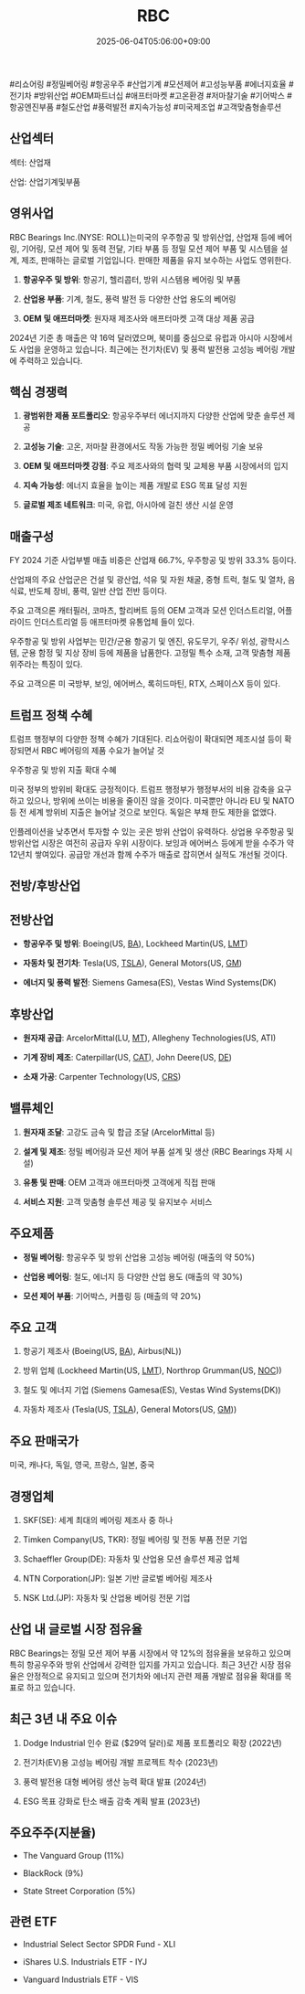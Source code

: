 ﻿---
title: "RBC"
date: 2025-06-04T05:06:00+09:00
lastmod: 2025-06-04T05:06:00+09:00
type: docs
sidebar:
  open: true
weight: 727
---
<div style="display:none">
  <meta property="article:published_time" content="2025-06-03T20:06:00Z" />
  <meta property="article:modified_time" content="2025-06-03T20:06:00Z" />
</div>
#리쇼어링 #정밀베어링 #항공우주 #산업기계 #모션제어 #고성능부품 #에너지효율 #전기차 #방위산업 #OEM파트너십 #애프터마켓 #고온환경 #저마찰기술 #기어박스 #항공엔진부품 #철도산업 #풍력발전 #지속가능성 #미국제조업 #고객맞춤형솔루션

## 산업섹터

섹터: 산업재

산업: 산업기계및부품

## 영위사업

RBC Bearings Inc.(NYSE: ROLL)는미국의 우주항공 및 방위산업, 산업재 등에 베어링, 기어링, 모션 제어 및 동력 전달, 기타 부품 등 정밀 모션 제어 부품 및 시스템을 설계, 제조, 판매하는 글로벌 기업입니다. 판매한 제품을 유지 보수하는 사업도 영위한다. 

1. **항공우주 및 방위**: 항공기, 헬리콥터, 방위 시스템용 베어링 및 부품
    
2. **산업용 부품**: 기계, 철도, 풍력 발전 등 다양한 산업 용도의 베어링
    
3. **OEM 및 애프터마켓**: 원자재 제조사와 애프터마켓 고객 대상 제품 공급

2024년 기준 총 매출은 약 16억 달러였으며, 북미를 중심으로 유럽과 아시아 시장에서도 사업을 운영하고 있습니다. 최근에는 전기차(EV) 및 풍력 발전용 고성능 베어링 개발에 주력하고 있습니다.

## 핵심 경쟁력

1. **광범위한 제품 포트폴리오**: 항공우주부터 에너지까지 다양한 산업에 맞춘 솔루션 제공
    
2. **고성능 기술**: 고온, 저마찰 환경에서도 작동 가능한 정밀 베어링 기술 보유
    
3. **OEM 및 애프터마켓 강점**: 주요 제조사와의 협력 및 교체용 부품 시장에서의 입지
    
4. **지속 가능성**: 에너지 효율을 높이는 제품 개발로 ESG 목표 달성 지원
    
5. **글로벌 제조 네트워크**: 미국, 유럽, 아시아에 걸친 생산 시설 운영

## 매출구성

FY 2024 기준 사업부별 매출 비중은 산업재 66.7%, 우주항공 및 방위 33.3% 등이다. 

산업재의 주요 산업군은 건설 및 광산업, 석유 및 자원 채굴, 중형 트럭, 철도 및 열차, 음식료, 반도체 장비, 풍력, 일반 산업 전반 등이다. 

주요 고객으론 캐터필러, 코마츠, 할리버트 등의 OEM 고객과 모션 인더스트리얼, 어플라이드 인더스트리얼 등 애프터마켓 유통업체 들이 있다.

우주항공 및 방위 사업부는 민간/군용 항공기 및 엔진, 유도무기, 우주/ 위성, 광학시스템, 군용 함정 및 지상 장비 등에 제품을 납품한다. 고정밀 특수 소재, 고객 맞춤형 제품 위주라는 특징이 있다. 

주요 고객으론 미 국방부, 보잉, 에어버스, 록히드마틴, RTX, 스페이스X 등이 있다.

## 트럼프 정책 수혜

트럼프 행정부의 다양한 정책 수혜가 기대된다. 리쇼어링이 확대되면 제조시설 등이 확장되면서 RBC 베어링의 제품 수요가 늘어날 것

우주항공 및 방위 지출 확대 수혜

미국 정부의 방위비 확대도 긍정적이다. 트럼프 행정부가 행정부서의 비용 감축을 요구하고 있으나, 방위에 쓰이는 비용을 줄이진 않을 것이다. 미국뿐만 아니라 EU 및 NATO 등 전 세계 방위비 지출은 늘어날 것으로 보인다. 독일은 부채 한도 제한을 없앴다. 

인플레이션을 낮추면서 투자할 수 있는 곳은 방위 산업이 유력하다. 상업용 우주항공 및 방위산업 시장은 여전히 공급자 우위 시장이다. 보잉과 에어버스 등에게 받을 수주가 약 12년치 쌓여있다. 공급망 개선과 함께 수주가 매출로 잡히면서 실적도 개선될 것이다.

## 전방/후방산업

## 전방산업

- **항공우주 및 방위**: Boeing(US, [BA](/company-analysis/ba/)), Lockheed Martin(US, [LMT](/company-analysis/lmt/))
    
- **자동차 및 전기차**: Tesla(US, [TSLA](/company-analysis/tsla/)), General Motors(US, [GM](/company-analysis/gm/))
    
- **에너지 및 풍력 발전**: Siemens Gamesa(ES), Vestas Wind Systems(DK)

## 후방산업

- **원자재 공급**: ArcelorMittal(LU, [MT](/company-analysis/mt/)), Allegheny Technologies(US, ATI)
    
- **기계 장비 제조**: Caterpillar(US, [CAT](/company-analysis/cat/)), John Deere(US, [DE](/company-analysis/de/))
    
- **소재 가공**: Carpenter Technology(US, [CRS](/company-analysis/crs/))

## 밸류체인

1. **원자재 조달**: 고강도 금속 및 합금 조달 (ArcelorMittal 등)
    
2. **설계 및 제조**: 정밀 베어링과 모션 제어 부품 설계 및 생산 (RBC Bearings 자체 시설)
    
3. **유통 및 판매**: OEM 고객과 애프터마켓 고객에게 직접 판매
    
4. **서비스 지원**: 고객 맞춤형 솔루션 제공 및 유지보수 서비스

## 주요제품

- **정밀 베어링**: 항공우주 및 방위 산업용 고성능 베어링 (매출의 약 50%)
    
- **산업용 베어링**: 철도, 에너지 등 다양한 산업 용도 (매출의 약 30%)
    
- **모션 제어 부품**: 기어박스, 커플링 등 (매출의 약 20%)

## 주요 고객

1. 항공기 제조사 (Boeing(US, [BA](/company-analysis/ba/)), Airbus(NL))
    
2. 방위 업체 (Lockheed Martin(US, [LMT](/company-analysis/lmt/)), Northrop Grumman(US, [NOC](/company-analysis/noc/)))
    
3. 철도 및 에너지 기업 (Siemens Gamesa(ES), Vestas Wind Systems(DK))
    
4. 자동차 제조사 (Tesla(US, [TSLA](/company-analysis/tsla/)), General Motors(US, [GM](/company-analysis/gm/)))

## 주요 판매국가

미국, 캐나다, 독일, 영국, 프랑스, 일본, 중국

## 경쟁업체

1. SKF(SE): 세계 최대의 베어링 제조사 중 하나
    
2. Timken Company(US, TKR): 정밀 베어링 및 전동 부품 전문 기업
    
3. Schaeffler Group(DE): 자동차 및 산업용 모션 솔루션 제공 업체
    
4. NTN Corporation(JP): 일본 기반 글로벌 베어링 제조사
    
5. NSK Ltd.(JP): 자동차 및 산업용 베어링 전문 기업

## 산업 내 글로벌 시장 점유율

RBC Bearings는 정밀 모션 제어 부품 시장에서 약 12%의 점유율을 보유하고 있으며 특히 항공우주와 방위 산업에서 강력한 입지를 가지고 있습니다. 최근 3년간 시장 점유율은 안정적으로 유지되고 있으며 전기차와 에너지 관련 제품 개발로 점유율 확대를 목표로 하고 있습니다.

## 최근 3년 내 주요 이슈

1. Dodge Industrial 인수 완료 ($29억 달러)로 제품 포트폴리오 확장 (2022년)
    
2. 전기차(EV)용 고성능 베어링 개발 프로젝트 착수 (2023년)
    
3. 풍력 발전용 대형 베어링 생산 능력 확대 발표 (2024년)
    
4. ESG 목표 강화로 탄소 배출 감축 계획 발표 (2023년)

## 주요주주(지분율)

- The Vanguard Group (11%)
    
- BlackRock (9%)
    
- State Street Corporation (5%)

## 관련 ETF

- Industrial Select Sector SPDR Fund - XLI
    
- iShares U.S. Industrials ETF - IYJ
    
- Vanguard Industrials ETF - VIS
